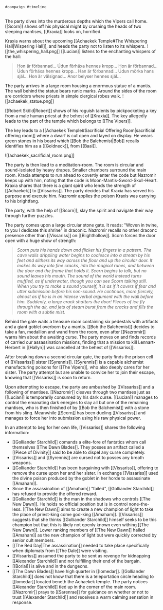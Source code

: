 	#campaign #timeline 
<span  
class='ob-timelines'  
data-date='1344-02-06'  
data-title='Infiltrating the Achaekek Temple'  
data-class='orange'  
data-img = 'Images/achaekek_statue.png'  
data-type='range'>  
The party dives into the murderous depths which the Vipers call home.
</span>
[[Scorn]] shows off his physical might by crushing the heads of two sleeping mantises, [[Kraxia]] looks on, horrified.

Kraxia warns about the upcoming [[Achaekek Temple#The Whispering Hall|Wispering Hall]], and heeds the party not to listen to its whispers. 
![[the_whispering_hall.png]]
[[Lucian]] listens to the enchanting whispers of the hall:
>Hon är förbannad... Údun förhäxa hennes kropp... Hon är förbannad... Údun förhäxa hennes kropp... Han är förbannad... Údun mörka hans själ... Hon är välsignad... Anor belyser hennes själ...

The party arrives in a large room housing a enormous statue of a mantis. The wall behind the statue bears runic marks. Around the sides of the room are corridors where priests in simple clergical robes walk.
![[achaekek_statue.png]]

[[Robert Sköld|Robert]] shows of his roguish talents by pickpocketing a key from a male human priest at the behest of [[Kraxia]]. The key allegedly leads to the part of the temple which belongs to [[The Vipers]]. 

The key leads to a [[Achaekek Temple#Sacrificial Offering Room|sacrificial offering room]] where a dwarf is cut open and layed on display. He wears green stones in his beard which [[Bob the Balchemist|Bob]] recalls identifies him as a [[Goldneck]], from [[Baal]]. 

![[achaekek_sacrificial_room.png]]

The party is then lead to a meditation-room. The room is circular and sound-isolated by heavy drapes. Smaller chambers surround the main room. Kraxia attempts to run ahead to covertly enter the code but Nazromir keeps up with him, noting that the code is Moon-Mantis-Sword-Skull-Heart. Kraxia shares that there is a giant spirit who lends the strength of [[Achaekek]] to [[Vissariss]].  The party decides that Kraxia has served his purpose and execute him. Nazromir applies the poison Kraxis was carrying to his brightfang. 

The party, with the help of [[Scorn]], slay the spirit and navigate their way through further puzzles. 

The party comes upon a large circular stone gate. It reads: "Woven in twine, to you I dedicate this shrine" in draconic. Nazromir recalls no other draconc presence other than [[Vissariss]] on [[Blighthollow]]. Scorn forces the door open with a huge show of strength:
>_Scorn puts his hands down and flicker his fingers in a pattern. The cave walls drippling water begins to coalesce into a stream by his feet and slithers its way across the floor and up the circular door. It makes its way into fine cracks, into the magical runes, and between the door and the frame that holds it. Scorn begins to talk, but no sound leaves his mouth. The sound of the world instead turns muffled, as if underwater, though you can see Scorn talking still. When you try to make a sound yourself, it is as if it covers if fear and utter submission before his non-sound. He continues, more fiercely, almost as if he is in an intense verbal argument with the wall before him. Suddenly, a large crack shatters the door! Pieces of ice fly through the air, and jets of steam burst from the cracks and fills the room with a subtle mist._

Behind the gate waits a treasure room containing six pedestals with artifacts and a giant goblet overborn by a mantis. [[Bob the Balchemist]] decides to take a fan, medallion and wand from the room, even after [[Nazromir]] warns him about the awaiting curse. The party moves on and finds records of carried our assassination missions, finding that a mission to kill Lennart-Herbert in [[Hallyn]] was cancelled at the behest of [[Vissariss]].

After breaking down a second circular gate, the party finds the prison cell of [[Vissariss]] sister [[Syrennis]]. [[Syrennis]] is a capable alchemist manufacturing poisons for [[The Vipers]], who also deeply cares for her sister.  The party attempt but are unable to convice her to join their escape, knowing that [[Vissariss]] is soon to return.

Upon attempting to escape, the party are ambushed by [[Vissariss]] and a following of mantises. [[Nazromir]] cleaves through two mantises just as [[Lucian]] is temporarily consumed by his dark curse. [[Lucian]] manages to control the emanating dark energies to slay all but one of the remaining mantises, who is then finished of by [[Bob the Balchemist]] with a stone from his sling. Meanwhile [[Scorn]] has been dueling [[Vissariss]] and manages to force her into submission using his raw physical power.

In an attempt to beg for her own life, [[Vissariss]] shares the following information:
* [[Golliander Starchild]] comands a elite-fore of fantatics whom call themselves [[The Dawn Blades]]. They posses an artifact called a [[Piece of Divinity]] said to be able to dispel any curse completely.
* [[Vissariss]] and [[Syrennis]] are cursed not to posses any breath weapons.
* [[Golliander Starchild]] has been bargaining with [[Vissariss]], offering to remove the curse upon her and her sister. In exchange [[Vissariss]] used the divine poison produced by the goblet in her horde to assassinate [[Amaham]].
* Since the assassination of [[Amaham]] "failed", [[Golliander Starchild]] has refused to provide the offered reward.
* [[Golliander Starchild]] is the man in the shadows who controls [[The New Dawn]]. He holds no official position but is in control none-the-less. [[The New Dawn]] aims to create a new champion of light to take the place of priest-king come god-king [[Amaham]].  [[Vissariss]] suggests that she thinks [[Golliander Starchild]] himself seeks to be this champion but that this is likely not openly known even withing [[The New Dawn]]. Lower ranking members of [[The New Dawn]] hailed [[Amaham]] as the new champion of light but were quickly corrected by senior cult members.
* [[The Red Day|The assassination]] needed to take place specifically when diplomats from [[The Dale]] were visiting.
* [[Vissariss]] assumed the party to be sent as revenge for kidnapping [[Alexander Starchild]] and not fulfilling their end of the bargain.
* [[Borial]] is alive and in the dungeons.
* [[The Dawn Blades]] have high quarter in [[Iomedar]]. [[Golliander Starchild]] does not know that there is a teleportation circle heading to [[Iomedar]] located beneth the Achaekek temple.
The party notices [[Alexander Starchild]] tied up in the corner of the main room. [[Nazromir]] prays to [[Sarenrae]] for guidance on whether or not to trust [[Alexander Starchild]] and receives a warm calming sensation in response.